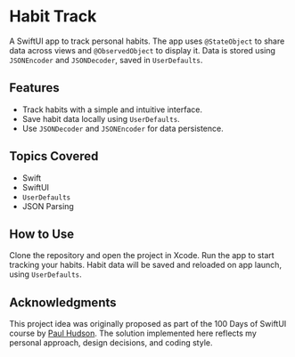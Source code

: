 # Habit Track

A SwiftUI app to track personal habits. The app uses `@StateObject` to share data across views and `@ObservedObject` to display it. Data is stored using `JSONEncoder` and `JSONDecoder`, saved in `UserDefaults`.

## Features
- Track habits with a simple and intuitive interface.
- Save habit data locally using `UserDefaults`.
- Use `JSONDecoder` and `JSONEncoder` for data persistence.

## Topics Covered
- Swift
- SwiftUI
- `UserDefaults`
- JSON Parsing

## How to Use
Clone the repository and open the project in Xcode. Run the app to start tracking your habits. Habit data will be saved and reloaded on app launch, using `UserDefaults`.

## Acknowledgments  
This project idea was originally proposed as part of the 100 Days of SwiftUI course by [Paul Hudson](https://github.com/twostraws). The solution implemented here reflects my personal approach, design decisions, and coding style.
